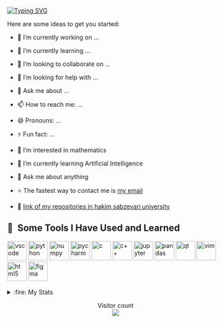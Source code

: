 [![Typing SVG](https://readme-typing-svg.demolab.com?font=Fira+Code&weight=600&size=30&pause=1000&color=0EF71F&width=435&lines=%F0%9F%91%8B+Hi%2C+I'm+Ali!;I+love+AI+%E2%9D%A4%EF%B8%8F;Junior+Front-End+Dev.;Always+learning+%F0%9F%A4%96)](https://git.io/typing-svg)

Here are some ideas to get you started:

- 🔭 I’m currently working on ...
- 🌱 I’m currently learning ...
- 👯 I’m looking to collaborate on ...
- 🤔 I’m looking for help with ...
- 💬 Ask me about ...
- 📫 How to reach me: ...
- 😄 Pronouns: ...
- ⚡ Fun fact: ...

- 👀 I’m interested in mathematics
- 🌱 I’m currently learning Artificial Intelligence
- 💬 Ask me about anything
- ⭐ The fastest way to contact me is <a href="mailto:Rahmat2022a@gmail.com">my email</a>
- 🔗 <a href="https://github.com/EnAnsari/EnAnsari/blob/main/list-of-hsu.md">link of my repositories in hakim sabzevari university</a>


<h2> 🚀 &nbsp;Some Tools I Have Used and Learned</h2>
<p align="left">
<img src="https://cdn.jsdelivr.net/gh/devicons/devicon/icons/vscode/vscode-original.svg" alt="vscode" width="45" height="45" />
<img src="https://cdn.jsdelivr.net/gh/devicons/devicon/icons/python/python-original.svg" alt="python" width="45" height="45" />
<img src="https://cdn.jsdelivr.net/gh/devicons/devicon/icons/numpy/numpy-original.svg" alt="numpy" width="45" height="45" />
<img src="https://cdn.jsdelivr.net/gh/devicons/devicon/icons/pycharm/pycharm-original.svg" alt="pycharm" width="45" height="45" />
<img src="https://cdn.jsdelivr.net/gh/devicons/devicon/icons/c/c-original.svg" alt="c" width="45" height="45" />
<img src="https://cdn.jsdelivr.net/gh/devicons/devicon/icons/cplusplus/cplusplus-original.svg" alt="c++" width="45" height="45" />
<img src="https://cdn.jsdelivr.net/gh/devicons/devicon/icons/jupyter/jupyter-original.svg" alt="jupyter" width="45" height="45" />
<img src="https://cdn.jsdelivr.net/gh/devicons/devicon/icons/pandas/pandas-original.svg" alt="pandas" width="45" height="45" />
<img src="https://cdn.jsdelivr.net/gh/devicons/devicon/icons/qt/qt-original.svg" alt="qt" width="45" height="45" />
<img src="https://cdn.jsdelivr.net/gh/devicons/devicon/icons/vim/vim-original.svg" alt="vim" width="45" height="45" />
<img src="https://cdn.jsdelivr.net/gh/devicons/devicon/icons/html5/html5-original.svg" alt="html5" width="45" height="45" />
<img src="https://cdn.jsdelivr.net/gh/devicons/devicon/icons/figma/figma-original.svg" alt="figma" width="45" height="45" />
  
<!-- i love to learn these too:
<img src="https://cdn.jsdelivr.net/gh/devicons/devicon/icons/css3/css3-original.svg" alt="css3" width="45" height="45" />
<img src="https://cdn.jsdelivr.net/gh/devicons/devicon/icons/tensorflow/tensorflow-original.svg" alt="tensorflow" width="45" height="45" />
<img src="https://cdn.jsdelivr.net/gh/devicons/devicon/icons/git/git-original.svg" alt="git" width="45" height="45" />
<img src="https://cdn.jsdelivr.net/gh/devicons/devicon/icons/linux/linux-original.svg" alt="linux" width="45" height="45" />
<img src="https://cdn.jsdelivr.net/gh/devicons/devicon/icons/anaconda/anaconda-original.svg" alt="anaconda" width="45" height="45" />
<img src="https://cdn.jsdelivr.net/gh/devicons/devicon/icons/javascript/javascript-original.svg" alt="javascript" width="45" height="45" />
<img src="xxx" alt="xxx" width="45" height="45" />
-->

</p>

<details>
  <summary> :fire: My Stats</summary>
  <br>
  
[![GitHub Streak](http://github-readme-streak-stats.herokuapp.com?user=AliGhanbariCs&theme=dark&background=000000)](https://git.io/streak-stats)<br>
![Rahmat's github stats](https://github-readme-stats.vercel.app/api?username=AliGhanbariCs&show_icons=true&theme=gotham) <br>
[![Top Langs](https://github-readme-stats.vercel.app/api/top-langs/?username=AliGhanbariCs&theme=gotham&layout=compact)](https://github.com/enansari/enansari)<br>

</details>

<p align="center"> 
  Visitor count<br>
  <img src="https://profile-counter.glitch.me/AliGhanbariCs/count.svg" />
</p>
<!-- copyright 2023 AliGhanbariCs -->
